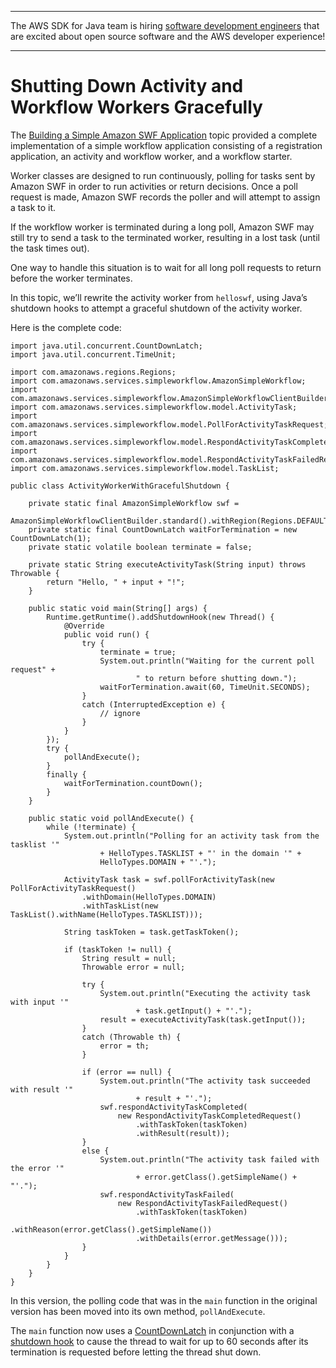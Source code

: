 --------

The AWS SDK for Java team is hiring [software development engineers](https://github.com/aws/aws-sdk-java-v2/issues/3156) that are excited about open source software and the AWS developer experience\!

--------

# Shutting Down Activity and Workflow Workers Gracefully<a name="swf-graceful-shutdown"></a>

The [Building a Simple Amazon SWF Application](swf-hello.md) topic provided a complete implementation of a simple workflow application consisting of a registration application, an activity and workflow worker, and a workflow starter\.

Worker classes are designed to run continuously, polling for tasks sent by Amazon SWF in order to run activities or return decisions\. Once a poll request is made, Amazon SWF records the poller and will attempt to assign a task to it\.

If the workflow worker is terminated during a long poll, Amazon SWF may still try to send a task to the terminated worker, resulting in a lost task \(until the task times out\)\.

One way to handle this situation is to wait for all long poll requests to return before the worker terminates\.

In this topic, we’ll rewrite the activity worker from `helloswf`, using Java’s shutdown hooks to attempt a graceful shutdown of the activity worker\.

Here is the complete code:

```
import java.util.concurrent.CountDownLatch;
import java.util.concurrent.TimeUnit;

import com.amazonaws.regions.Regions;
import com.amazonaws.services.simpleworkflow.AmazonSimpleWorkflow;
import com.amazonaws.services.simpleworkflow.AmazonSimpleWorkflowClientBuilder;
import com.amazonaws.services.simpleworkflow.model.ActivityTask;
import com.amazonaws.services.simpleworkflow.model.PollForActivityTaskRequest;
import com.amazonaws.services.simpleworkflow.model.RespondActivityTaskCompletedRequest;
import com.amazonaws.services.simpleworkflow.model.RespondActivityTaskFailedRequest;
import com.amazonaws.services.simpleworkflow.model.TaskList;

public class ActivityWorkerWithGracefulShutdown {

    private static final AmazonSimpleWorkflow swf =
        AmazonSimpleWorkflowClientBuilder.standard().withRegion(Regions.DEFAULT_REGION).build();
    private static final CountDownLatch waitForTermination = new CountDownLatch(1);
    private static volatile boolean terminate = false;

    private static String executeActivityTask(String input) throws Throwable {
        return "Hello, " + input + "!";
    }

    public static void main(String[] args) {
        Runtime.getRuntime().addShutdownHook(new Thread() {
            @Override
            public void run() {
                try {
                    terminate = true;
                    System.out.println("Waiting for the current poll request" +
                            " to return before shutting down.");
                    waitForTermination.await(60, TimeUnit.SECONDS);
                }
                catch (InterruptedException e) {
                    // ignore
                }
            }
        });
        try {
            pollAndExecute();
        }
        finally {
            waitForTermination.countDown();
        }
    }

    public static void pollAndExecute() {
        while (!terminate) {
            System.out.println("Polling for an activity task from the tasklist '"
                    + HelloTypes.TASKLIST + "' in the domain '" +
                    HelloTypes.DOMAIN + "'.");

            ActivityTask task = swf.pollForActivityTask(new PollForActivityTaskRequest()
                .withDomain(HelloTypes.DOMAIN)
                .withTaskList(new TaskList().withName(HelloTypes.TASKLIST)));

            String taskToken = task.getTaskToken();

            if (taskToken != null) {
                String result = null;
                Throwable error = null;

                try {
                    System.out.println("Executing the activity task with input '"
                            + task.getInput() + "'.");
                    result = executeActivityTask(task.getInput());
                }
                catch (Throwable th) {
                    error = th;
                }

                if (error == null) {
                    System.out.println("The activity task succeeded with result '"
                            + result + "'.");
                    swf.respondActivityTaskCompleted(
                        new RespondActivityTaskCompletedRequest()
                            .withTaskToken(taskToken)
                            .withResult(result));
                }
                else {
                    System.out.println("The activity task failed with the error '"
                            + error.getClass().getSimpleName() + "'.");
                    swf.respondActivityTaskFailed(
                        new RespondActivityTaskFailedRequest()
                            .withTaskToken(taskToken)
                            .withReason(error.getClass().getSimpleName())
                            .withDetails(error.getMessage()));
                }
            }
        }
    }
}
```

In this version, the polling code that was in the `main` function in the original version has been moved into its own method, `pollAndExecute`\.

The `main` function now uses a [CountDownLatch](https://docs.oracle.com/javase/8/docs/api/index.html?java/util/concurrent/CountDownLatch.html) in conjunction with a [shutdown hook](https://docs.oracle.com/javase/8/docs/api/index.html?java/lang/Runtime.html) to cause the thread to wait for up to 60 seconds after its termination is requested before letting the thread shut down\.